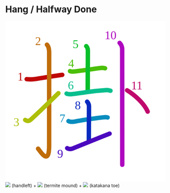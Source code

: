 # Hang / Halfway Done
![掛](../kanji-colorize/639b.svg)
![](http://www.kanjidamage.com/assets/radsmall/hand-aafaca9c6c732e8c5cbc36a76c32a05e6a94bf3bd18976c360e42bf73dc0c1cd.jpg) (handleft) + ![](http://www.kanjidamage.com/assets/radsmall/termite-mound-e974d9efc4ef29e94da7e7693ad4e8c5e2a1028e260405d14b3f09066b388846.jpg) (termite mound) + ![](http://www.kanjidamage.com/assets/radsmall/fortunetellin-ebb06c5b32741d7b0489300cc469bcca45d821d3cbcf9fab1208abf49fac011d.jpg) (katakana toe)